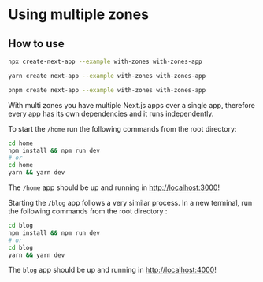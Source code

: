 # Using multiple zones

## How to use

```bash
npx create-next-app --example with-zones with-zones-app
```

```bash
yarn create next-app --example with-zones with-zones-app
```

```bash
pnpm create next-app --example with-zones with-zones-app
```

With multi zones you have multiple Next.js apps over a single app, therefore every app has its own dependencies and it runs independently.

To start the `/home` run the following commands from the root directory:

```bash
cd home
npm install && npm run dev
# or
cd home
yarn && yarn dev
```

The `/home` app should be up and running in [http://localhost:3000](http://localhost:3000)!

Starting the `/blog` app follows a very similar process. In a new terminal, run the following commands from the root directory :

```bash
cd blog
npm install && npm run dev
# or
cd blog
yarn && yarn dev
```

The `blog` app should be up and running in [http://localhost:4000](http://localhost:4000)!

